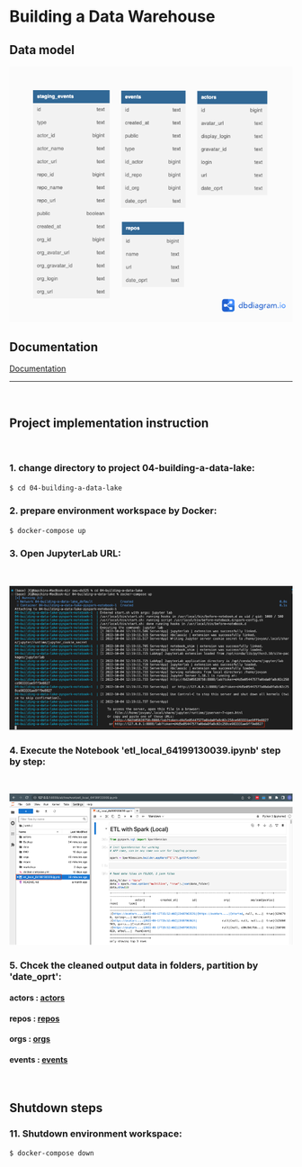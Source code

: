 # Building a Data Warehouse

## Data model
![DataModel](Doc/04-datalake.png)
<br>

## Documentation
[Documentation](https://github.com/chin-lertvipada/swu-ds525/blob/5ed4d388bca49709e39da5a2a8a7864a63d9e166/04-building-a-data-lake/Doc/Lab4%20-%20Building%20datalake%20-%20Summary.pdf)
<br>
__________
<br>

## Project implementation instruction
<br>


### 1. change directory to project 04-building-a-data-lake:
```sh
$ cd 04-building-a-data-lake
```

### 2. prepare environment workspace by Docker:
```sh
$ docker-compose up
```

### 3. Open JupyterLab URL:
<br>

![JupyterLab](Doc/JupyterLab_URL.png)
<br>

### 4. Execute the Notebook 'etl_local_64199130039.ipynb' step by step: 
<br>

![Notebook](Doc/NoteBook.png)
<br>

### 5. Chcek the cleaned output data in folders, partition by 'date_oprt':
#### actors : [actors](https://github.com/chin-lertvipada/swu-ds525/tree/main/04-building-a-data-lake/actors)

#### repos : [repos](https://github.com/chin-lertvipada/swu-ds525/tree/main/04-building-a-data-lake/repos)

#### orgs : [orgs](https://github.com/chin-lertvipada/swu-ds525/tree/main/04-building-a-data-lake/orgs)

#### events : [events](https://github.com/chin-lertvipada/swu-ds525/tree/main/04-building-a-data-lake/events)
<br>


## Shutdown steps

### 11. Shutdown environment workspace:
```sh
$ docker-compose down
```
